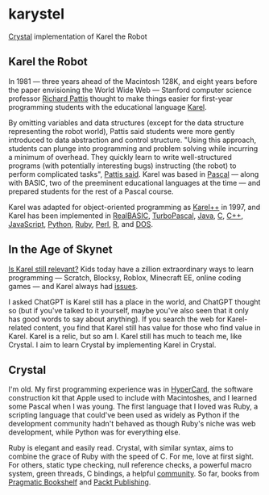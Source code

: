 # karystel
[Crystal](https://crystal-lang.org) implementation of Karel the Robot

## Karel the Robot

In 1981 — three years ahead of the Macintosh 128K, and eight years before the paper envisioning the World Wide Web — Stanford computer science professor [Richard Pattis](https://www.ics.uci.edu/~pattis/) thought to make things easier for first-year programming students with the educational language [Karel](https://compedu.stanford.edu/karel-reader/docs/python/en/chapter1.html).

By omitting variables and data structures (except for the data structure representing the robot world), Pattis said students were more gently introduced to data abstraction and control structure. "Using this approach, students can plunge into programming and problem solving while incurring a minimum of overhead. They quickly learn to write well-structured programs (with potentially interesting bugs) instructing (the robot) to perform complicated tasks", [Pattis said](https://www.betterworldbooks.com/product/detail/karel-the-robot-a-gentle-introduction-to-the-art-of-programming-9780471597254). Karel was based in [Pascal](https://www.betterworldbooks.com/product/detail/karel-the-robot-a-gentle-introduction-to-the-art-of-programming-9780471089285) — along with BASIC, two of the preeminent educational languages at the time — and prepared students for the rest of a Pascal course.

Karel was adapted for object-oriented programming as [Karel++](https://csis.pace.edu/~bergin/karel.html) in 1997, and Karel has been implemented in [RealBASIC](https://code.google.com/archive/p/rbstuff/), [TurboPascal](https://www.betterworldbooks.com/product/detail/turbo-pascal-and-karel-the-robot-9780471551072), [Java](https://github.com/fredoverflow/karel), [C](https://github.com/OTHRegensburgMedieninformatik/KarelLearnsC), [C++](https://github.com/ILXL-guides/intro-to-karel), [JavaScript](https://codehs.com/explore/sandbox/karel), [Python](https://github.com/alts/karel), [Ruby](https://github.com/davetron5000/rkarel), [Perl](https://metacpan.org/pod/Karel), [R](https://cran.rstudio.com/web/packages/karel/index.html), and [DOS](http://pirate.shu.edu/~wachsmut/Teaching/CSAS1111/Notes-Karel/manual.html).

## In the Age of Skynet

[Is Karel still relevant?](https://talk.appletalk.com.au/t/beginners-programming-aka-is-karel-the-robot-still-relevant/2199) Kids today have a zillion extraordinary ways to learn programming — Scratch, Blocksy, Roblox, Minecraft EE, online coding games — and Karel always had [issues](https://repository.brynmawr.edu/cgi/viewcontent.cgi?article=1034&context=compsci_pubs).

I asked ChatGPT is Karel still has a place in the world, and ChatGPT thought so (but if you've talked to it yourself, maybe you've also seen that it only has good words to say about anything). If you search the web for Karel-related content, you find that Karel still has value for those who find value in Karel. Karel is a relic, but so am I. Karel still has much to teach me, like Crystal. I aim to learn Crystal by implementing Karel in Crystal.

## Crystal

I'm old. My first programming experience was in [HyperCard](https://hypercard.org), the software construction kit that Apple used to include with Macintoshes, and I learned some Pascal when I was young. The first language that I loved was Ruby, a scripting language that could've been used as widely as Python if the development community hadn't behaved as though Ruby's niche was web development, while Python was for everything else. 

Ruby is elegant and easily read. Crystal, with similar syntax, aims to combine the grace of Ruby with the speed of C. For me, love at first sight. For others, static type checking, null reference checks, a powerful macro system, green threads, C bindings, a helpful [community](https://crystal-lang.org/community/). So far, books from [Pragmatic Bookshelf](https://pragprog.com/titles/crystal/programming-crystal/) and [Packt Publishing](https://www.packtpub.com/product/crystal-programming/9781801818674).
